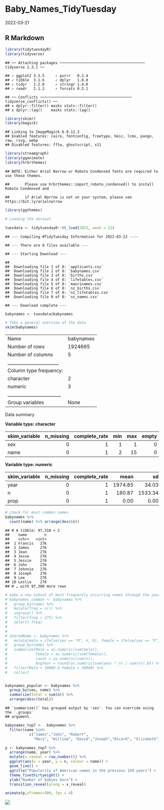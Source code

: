 Baby_Names_TidyTuesday
================
2022-03-21

## R Markdown

``` r
library(tidytuesdayR)
library(tidyverse)
```

    ## ── Attaching packages ─────────────────────────────────────── tidyverse 1.3.1 ──

    ## ✓ ggplot2 3.3.5     ✓ purrr   0.3.4
    ## ✓ tibble  3.1.6     ✓ dplyr   1.0.8
    ## ✓ tidyr   1.2.0     ✓ stringr 1.4.0
    ## ✓ readr   2.1.2     ✓ forcats 0.5.1

    ## ── Conflicts ────────────────────────────────────────── tidyverse_conflicts() ──
    ## x dplyr::filter() masks stats::filter()
    ## x dplyr::lag()    masks stats::lag()

``` r
library(skimr)
library(magick)
```

    ## Linking to ImageMagick 6.9.12.3
    ## Enabled features: cairo, fontconfig, freetype, heic, lcms, pango, raw, rsvg, webp
    ## Disabled features: fftw, ghostscript, x11

``` r
library(streamgraph)
library(gganimate)
library(hrbrthemes)
```

    ## NOTE: Either Arial Narrow or Roboto Condensed fonts are required to use these themes.

    ##       Please use hrbrthemes::import_roboto_condensed() to install Roboto Condensed and

    ##       if Arial Narrow is not on your system, please see https://bit.ly/arialnarrow

``` r
library(ggthemes)
```

``` r
# Loading the dataset

tuesdata <- tidytuesdayR::tt_load(2022, week = 12)
```

    ## --- Compiling #TidyTuesday Information for 2022-03-22 ----

    ## --- There are 8 files available ---

    ## --- Starting Download ---

    ## 
    ##  Downloading file 1 of 8: `applicants.csv`
    ##  Downloading file 2 of 8: `babynames.csv`
    ##  Downloading file 3 of 8: `births.csv`
    ##  Downloading file 4 of 8: `lifetables.csv`
    ##  Downloading file 5 of 8: `maorinames.csv`
    ##  Downloading file 6 of 8: `nz_births.csv`
    ##  Downloading file 7 of 8: `nz_lifetables.csv`
    ##  Downloading file 8 of 8: `nz_names.csv`

    ## --- Download complete ---

``` r
babynames <- tuesdata$babynames
```

``` r
# Take a general overview of the data
skim(babynames)
```

|                                                  |           |
|:-------------------------------------------------|:----------|
| Name                                             | babynames |
| Number of rows                                   | 1924665   |
| Number of columns                                | 5         |
| \_\_\_\_\_\_\_\_\_\_\_\_\_\_\_\_\_\_\_\_\_\_\_   |           |
| Column type frequency:                           |           |
| character                                        | 2         |
| numeric                                          | 3         |
| \_\_\_\_\_\_\_\_\_\_\_\_\_\_\_\_\_\_\_\_\_\_\_\_ |           |
| Group variables                                  | None      |

Data summary

**Variable type: character**

| skim_variable | n_missing | complete_rate | min | max | empty | n_unique | whitespace |
|:--------------|----------:|--------------:|----:|----:|------:|---------:|-----------:|
| sex           |         0 |             1 |   1 |   1 |     0 |        2 |          0 |
| name          |         0 |             1 |   2 |  15 |     0 |    97310 |          0 |

**Variable type: numeric**

| skim_variable | n_missing | complete_rate |    mean |      sd |   p0 |  p25 |  p50 |  p75 |     p100 | hist  |
|:--------------|----------:|--------------:|--------:|--------:|-----:|-----:|-----:|-----:|---------:|:------|
| year          |         0 |             1 | 1974.85 |   34.03 | 1880 | 1951 | 1985 | 2003 |  2017.00 | ▁▂▃▅▇ |
| n             |         0 |             1 |  180.87 | 1533.34 |    5 |    7 |   12 |   32 | 99686.00 | ▇▁▁▁▁ |
| prop          |         0 |             1 |    0.00 |    0.00 |    0 |    0 |    0 |    0 |     0.08 | ▇▁▁▁▁ |

``` r
# check for most common names
babynames %>% 
  count(name) %>% arrange(desc(n))
```

    ## # A tibble: 97,310 × 2
    ##    name        n
    ##    <chr>   <int>
    ##  1 Francis   276
    ##  2 James     276
    ##  3 Jean      276
    ##  4 Jesse     276
    ##  5 Jessie    276
    ##  6 John      276
    ##  7 Johnnie   276
    ##  8 Joseph    276
    ##  9 Lee       276
    ## 10 Leslie    276
    ## # … with 97,300 more rows

``` r
# make a new subset of most frequently occurring names through the years.
# babynames_common <- babynames %>% 
#   group_by(name) %>% 
#   mutate(freq = n()) %>% 
#   ungroup() %>% 
#   filter(freq > 275) %>%
#   select(-freq)
# 
# 
# sharedName <- babynames %>%
#   mutate(male = ifelse(sex == "M", n, 0), female = ifelse(sex == "F", n, 0)) %>%
#   group_by(name) %>%
#   summarize(Male = as.numeric(sum(male)), 
#             Female = as.numeric(sum(female)),
#             count = as.numeric(sum(n)),
#             AvgYear = round(as.numeric(sum(year * n) / sum(n)),0)) %>%
#   filter(Male > 30000 & Female > 30000) %>%
#   collect


babynames_popular <- babynames %>%
  group_by(sex, name) %>%
  summarize(total = sum(n)) %>%
  arrange(desc(total))
```

    ## `summarise()` has grouped output by 'sex'. You can override using the `.groups`
    ## argument.

``` r
babynames_top7 <-  babynames %>% 
  filter(name %in% 
           c("James","John", "Robert", 
             "Mary", "William", "David","Joseph","Ricard", "Elizabeth"))
```

``` r
p <- babynames_top7 %>%
  arrange(name, year) %>%
  mutate(x_reveal = row_number()) %>%
  ggplot(aes(x = year, y = n, colour = name)) +
  geom_line() +
  ggtitle("Popularity of American names in the previous 150 years") +
  theme_fivethirtyeight() +
  ylab("Number of babies born") +
  transition_reveal(along = x_reveal)

animate(p,nframes=300, fps = 4)
```

![](March-22_files/figure-gfm/unnamed-chunk-6-1.gif)<!-- -->
